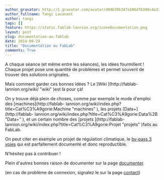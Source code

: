 ```yaml
---
author_gravatar: http://1.gravatar.com/avatar/d04670b347e106df6309c4a3235f00b9?s=96&d=mm&r=g
author_fullname: Tangi Lavanant
author: tangi
tags: []
feature: https://static.fablab-lannion.org/iconeDocumentation.png
layout: post
slug: documentation-au-fablab
date: 2014-09-24
title: "Documentation au FabLab"
comments: True
---
```

A chaque séance (et même entre les séances), les idées fourmillent ! Chaque
projet pose une quantité de problèmes et permet souvent de trouver des
solutions originales.

Mais comment garder ces bonnes idées ? Le [Wiki ](http://fablab-
lannion.org/wiki/ "wiki" )est là pour çà!

On y trouve déjà plein de choses, comme par exemple le mode d'emploi des
[machines](http://fablab-
lannion.org/wiki/index.php?title=Cat%C3%A9gorie:Machine "machines" ), les
projets [Data+](http://fablab-
lannion.org/wiki/index.php?title=Cat%C3%A9gorie:Data%2B "Data+" ), et un
certain nombre des [projets ](http://fablab-
lannion.org/wiki/index.php?title=Cat%C3%A9gorie:Projet "projets" )faits au
FabLab.

On peut citer en exemple un projet de régulation climatique, le [by-pass 3
voies](http://fablab-lannion.org/wiki/index.php?title=By-pass_3_voies "by-
pass" ) qui est parfaitement documenté et donc reproductible.

N'hésitez pas à contribuer !

Plein d'autres bonnes raison de documenter sur la page
[documenter](http://fablab-lannion.org/wiki/index.php?title=Documenter
"documenter" ).

(en cas de problème de connexion, signalez le sur la page
[contact](http://fablab-lannion.org/contact/ "contact" ))


